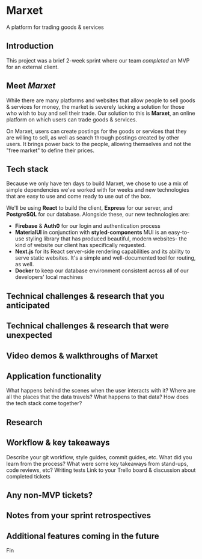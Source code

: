# Marxet
A platform for trading goods &amp; services

## Introduction
This project was a brief 2-week sprint where our team *completed* an MVP for an external client.

## Meet _Marxet_
While there are many platforms and websites that allow people to sell goods & services for money, the market is severely lacking a solution for those who wish to buy and sell their trade. Our solution to this is **Marxet**, an online platform on which users can trade goods & services.

On Marxet, users can create postings for the goods or services that they are willing to sell, as well as search through postings created by other users. It brings power back to the people, allowing themselves and not the "free market" to define their prices.

## Tech stack
Because we only have ten days to build Marxet, we chose to use a mix of simple  dependencies we've worked with for weeks and new technologies that are easy to use and come ready to use out of the box. 

We'll be using **React** to build the client, **Express** for our server, and **PostgreSQL** for our database. 
Alongside these, our new technologies are:
  - **Firebase** & **Auth0** for our login and authentication process
  - **MaterialUI** in conjunction with **styled-components**
    MUI is an easy-to-use styling library that has produced beautiful, modern websites- the kind of website our client has specifically requested.
  - **Next.js** for its React server-side rendering capabilities and its ability to serve static websites. It's a simple and well-documented tool for routing, as well.
  - **Docker** to keep our database environment consistent across all of our developers' local machines


## Technical challenges & research that you anticipated

## Technical challenges & research that were unexpected

## Video demos & walkthroughs of Marxet

## Application functionality
What happens behind the scenes when the user interacts with it?
Where are all the places that the data travels?
What happens to that data?
How does the tech stack come together?

## Research

## Workflow & key takeaways
Describe your git workflow, style guides, commit guides, etc.
What did you learn from the process?
What were some key takeaways from stand-ups, code reviews, etc?
Writing tests
Link to your Trello board & discussion about completed tickets

## Any non-MVP tickets?

## Notes from your sprint retrospectives

## Additional features coming in the future

Fin
